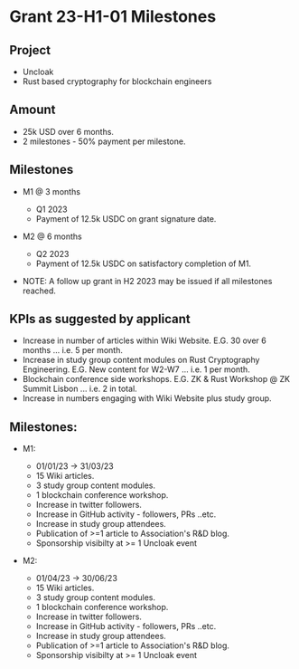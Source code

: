 # Grant 23-H1-01 Milestones

## Project

* Uncloak
* Rust based cryptography for blockchain engineers

## Amount

* 25k USD over 6 months.
* 2 milestones - 50% payment per milestone.

## Milestones

* M1 @ 3 months
	* Q1 2023
	* Payment of 12.5k USDC on grant signature date.  

* M2 @ 6 months
	* Q2 2023
	* Payment of 12.5k USDC on satisfactory completion of M1.  

* NOTE: A follow up grant in H2 2023 may be issued if all milestones reached.

## KPIs as suggested by applicant

* Increase in number of articles within Wiki Website.  E.G. 30 over 6 months ... i.e. 5 per month.
* Increase in study group content modules on Rust Cryptography Engineering.  E.G. New content for W2-W7 ... i.e. 1 per month.
* Blockchain conference side workshops.  E.G. ZK & Rust Workshop @ ZK Summit Lisbon ... i.e. 2 in total.
* Increase in numbers engaging with Wiki Website plus study group.

## Milestones:

* M1:

	* 01/01/23 -> 31/03/23 
	* 15 Wiki articles.
	* 3 study group content modules.
	* 1 blockchain conference workshop.
	* Increase in twitter followers.
	* Increase in GitHub activity - followers, PRs ..etc.
	* Increase in study group attendees.
	* Publication of >=1 article to Association's R&D blog.
	* Sponsorship visibilty at >= 1 Uncloak event

* M2:

	* 01/04/23 -> 30/06/23 
	* 15 Wiki articles.
	* 3 study group content modules.
	* 1 blockchain conference workshop.
	* Increase in twitter followers.
	* Increase in GitHub activity - followers, PRs ..etc.
	* Increase in study group attendees.
	* Publication of >=1 article to Association's R&D blog.
	* Sponsorship visibilty at >= 1 Uncloak event
